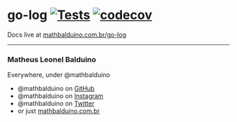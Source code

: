 # go-log [![Tests](https://github.com/mathbalduino/go-log/actions/workflows/go.yml/badge.svg?branch=main)](https://github.com/mathbalduino/go-log/actions/workflows/go.yml) [![codecov](https://codecov.io/gh/mathbalduino/go-log/branch/main/graph/badge.svg?token=X6MM6EFXGT)](https://codecov.io/gh/mathbalduino/go-log)

Docs live at <a href="https://mathbalduino.com.br/go-log" target="_blank">mathbalduino.com.br/go-log</a>

---

### Matheus Leonel Balduino

Everywhere, under @mathbalduino
- @mathbalduino on <a href="https://github.com/mathbalduino" target="_blank">GitHub</a>
- @mathbalduino on <a href="https://instagram.com/mathbalduino" target="_blank">Instagram</a>
- @mathbalduino on <a href="https://twitter.com/mathbalduino" target="_blank">Twitter</a>
- or just <a href="https://mathbalduino.com.br/" target="_blank">mathbalduino.com.br</a>
